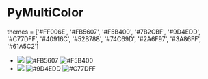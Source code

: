 # PyMultiColor
themes = ['#FF006E', '#FB5607', '#F5B400', '#7B2CBF', '#9D4EDD', '#C77DFF',
          '#40916C', '#52B788', '#74C69D', '#2A6F97', '#3A86FF', '#61A5C2']
          
- ![](https://via.placeholder.com/15/FF006E/000000?text=+) ![#FB5607](https://via.placeholder.com/15/FB5607/000000?text=+) ![#F5B400](https://via.placeholder.com/15/F5B400/000000?text=+)
- ![](https://via.placeholder.com/15/7B2CBF/000000?text=+) ![#9D4EDD](https://via.placeholder.com/15/9D4EDD/000000?text=+) ![#C77DFF](https://via.placeholder.com/15/C77DFF/000000?text=+)
